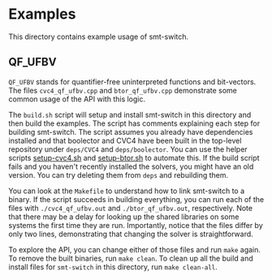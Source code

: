 # Examples

This directory contains example usage of smt-switch.

## QF_UFBV
`QF_UFBV` stands for quantifier-free uninterpreted functions and bit-vectors.
The files `cvc4_qf_ufbv.cpp` and `btor_qf_ufbv.cpp` demonstrate some common
usage of the API with this logic.

The `build.sh` script will setup and install smt-switch in this directory and
then build the examples. The script has comments explaining each step for
building smt-switch. The script assumes you already have dependencies installed
and that boolector and CVC4 have been built in the top-level repository under
`deps/CVC4` and `deps/boolector`. You can use the helper scripts
[setup-cvc4.sh](../contrib/setup-cvc4.sh) and
[setup-btor.sh](../contrib/setup-btor.sh) to automate this. If the build script
fails and you haven't recently installed the solvers, you might have an old
version. You can try deleting them from `deps` and rebuilding them.

You can look at the `Makefile` to understand how to link smt-switch to a binary.
If the script succeeds in building everything, you can run each of the files
with `./cvc4_qf_ufbv.out` and `./btor_qf_ufbv.out`, respectively. Note that
there may be a delay for looking up the shared libraries on some systems the
first time they are run. Importantly, notice that the files differ by only two
lines, demonstrating that changing the solver is straightforward.

To explore the API, you can change either of those files and run `make` again.
To remove the built binaries, run `make clean`. To clean up all the build and
install files for `smt-switch` in this directory, run `make clean-all`.
